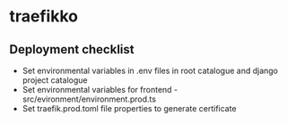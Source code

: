 # traefikko

## Deployment checklist

- Set environmental variables in .env files in root catalogue and django project catalogue
- Set environmental variables for frontend - src/evironment/environment.prod.ts
- Set traefik.prod.toml file properties to generate certificate

